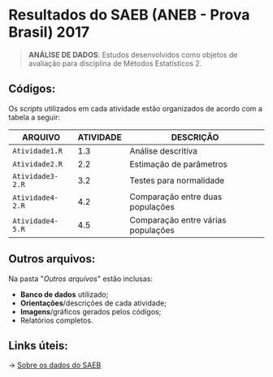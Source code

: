 # Resultados do SAEB (ANEB - Prova Brasil) 2017
> **ANÁLISE DE DADOS**: Estudos desenvolvidos como objetos de avaliação para disciplina de Métodos Estatísticos 2.

## **Códigos:**
Os *scripts* utilizados em cada atividade estão organizados de acordo com a tabela a seguir:

| ARQUIVO        | ATIVIDADE| DESCRIÇÃO |
|----------------|----------|-----------------------|
|`Atividade1.R`  |  1.3     |Análise descritiva     |
|`Atividade2.R`  |  2.2     |Estimação de parâmetros|
|`Atividade3-2.R`|  3.2     |Testes para normalidade|
|`Atividade4-2.R`|  4.2     |Comparação entre duas populações|
|`Atividade4-5.R`|  4.5     |Comparação entre várias populações|

## **Outros arquivos:**

Na pasta "*Outros arquivos*" estão inclusas:
- **Banco de dados** utilizado;
- **Orientações**/descrições de cada atividade;
- **Imagens**/gráficos gerados pelos códigos;
- Relatórios completos.

## **Links úteis:**

-> [Sobre os dados do SAEB](https://www.gov.br/inep/pt-br/areas-de-atuacao/avaliacao-e-exames-educacionais/saeb) 
